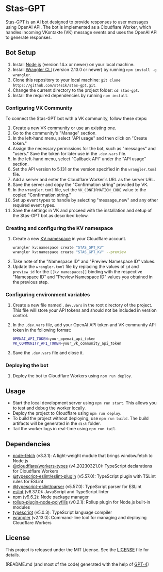 # Stas-GPT

Stas-GPT is an AI bot designed to provide responses to user messages using OpenAI API. The bot is implemented as a Cloudflare Worker, which handles incoming VKontakte (VK) message events and uses the OpenAI API to generate responses.

## Bot Setup

1. Install [Node.js](https://nodejs.org/en/) (version 14.x or newer) on your local machine.
2. Install [Wrangler CLI](https://developers.cloudflare.com/workers/cli-wrangler/install-update) (version 2.13.0 or newer) by running `npm install -g wrangler`.
3. Clone this repository to your local machine: `git clone https://github.com/st4s1k/stas-gpt.git`.
4. Change the current directory to the project folder: `cd stas-gpt`.
5. Install the required dependencies by running `npm install`.

### Configuring VK Community

To connect the Stas-GPT bot with a VK community, follow these steps:

1. Create a new VK community or use an existing one.
2. Go to the community's "Manage" section.
3. In the left-hand menu, select "API usage" and then click on "Create token."
4. Assign the necessary permissions for the bot, such as "messages" and "users." Save the token for later use in the `.dev.vars` file.
5. In the left-hand menu, select "Callback API" under the "API usage" section.
6. Set the API version to 5.131 or the version specified in the `wrangler.toml` file.
7. Add a server and enter the Cloudflare Worker`s URL as the server URL.
8. Save the server and copy the "Confirmation string" provided by VK.
9. In the `wrangler.toml` file, set the `VK_CONFIRMATION_CODE` value to the copied "Confirmation string."
10. Set up event types to handle by selecting "message_new" and any other required event types.
11. Save the settings in VK and proceed with the installation and setup of the Stas-GPT bot as described below.

### Creating and configuring the KV namespace
1. Create a new [KV namespace](https://developers.cloudflare.com/workers/wrangler/workers-kv/) in your Cloudflare account.
    ```sh
    wrangler kv:namespace create "STAS_GPT_KV"
    wrangler kv:namespace create "STAS_GPT_KV" --preview
    ```
2. Take note of the "Namespace ID" and "Preview Namespace ID" values.
3. Update the `wrangler.toml` file by replacing the values of `id` and `preview_id` for the `[[kv_namespaces]]` binding with the respective "Namespace ID" and "Preview Namespace ID" values you obtained in the previous step.

### Configuring environment variables
1. Create a new file named `.dev.vars` in the root directory of the project. This file will store your API tokens and should not be included in version control.
2. In the `.dev.vars` file, add your OpenAI API token and VK community API token in the following format:

    ```sh
    OPENAI_API_TOKEN=your_openai_api_token
    VK_COMMUNITY_API_TOKEN=your_vk_community_api_token
    ```

3. Save the `.dev.vars` file and close it.

### Deploying the bot
1. Deploy the bot to Cloudflare Workers using `npm run deploy`.

## Usage

- Start the local development server using `npm run start`. This allows you to test and debug the worker locally.
- Deploy the project to Cloudflare using `npm run deploy`.
- To build the project without deploying, use `npm run build`. The build artifacts will be generated in the `dist` folder.
- Tail the worker logs in real-time using `npm run tail`.

## Dependencies

- [node-fetch](https://www.npmjs.com/package/node-fetch) (v3.3.1): A light-weight module that brings window.fetch to Node.js
- [@cloudflare/workers-types](https://www.npmjs.com/package/@cloudflare/workers-types) (v4.20230321.0): TypeScript declarations for Cloudflare Workers
- [@typescript-eslint/eslint-plugin](https://www.npmjs.com/package/@typescript-eslint/eslint-plugin) (v5.57.0): TypeScript plugin with TSLint rules for ESLint
- [@typescript-eslint/parser](https://www.npmjs.com/package/@typescript-eslint/parser) (v5.57.0): TypeScript parser for ESLint
- [eslint](https://www.npmjs.com/package/eslint) (v8.37.0): JavaScript and TypeScript linter
- [npm](https://www.npmjs.com/package/npm) (v9.6.2): Node package manager
- [rollup-plugin-node-polyfills](https://www.npmjs.com/package/rollup-plugin-node-polyfills) (v0.2.1): Rollup plugin for Node.js built-in modules
- [typescript](https://www.npmjs.com/package/typescript) (v5.0.3): TypeScript language compiler
- [wrangler](https://www.npmjs.com/package/wrangler) (v2.13.0): Command-line tool for managing and deploying Cloudflare Workers

## License

This project is released under the MIT License. See the [LICENSE](LICENSE) file for details.

(README.md (and most of the code) generated with the help of [GPT-4](https://chat.openai.com/chat))
